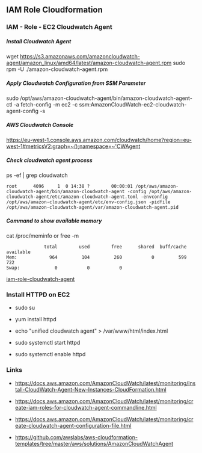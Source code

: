 ## IAM Role Cloudformation

### IAM - Role - EC2 Cloudwatch Agent

##### Install Cloudwatch Agent
wget https://s3.amazonaws.com/amazoncloudwatch-agent/amazon_linux/amd64/latest/amazon-cloudwatch-agent.rpm 
sudo rpm -U ./amazon-cloudwatch-agent.rpm

##### Apply Cloudwatch Configuration from SSM Parameter
sudo /opt/aws/amazon-cloudwatch-agent/bin/amazon-cloudwatch-agent-ctl -a fetch-config -m ec2 -c ssm:AmazonCloudWatch-ec2-cloudwatch-agent-config -s

##### AWS Cloudwatch Console

https://eu-west-1.console.aws.amazon.com/cloudwatch/home?region=eu-west-1#metricsV2:graph=~();namespace=~'CWAgent

##### Check cloudwatch agent process

ps -ef | grep cloudwatch

```
root      4096     1  0 14:38 ?        00:00:01 /opt/aws/amazon-cloudwatch-agent/bin/amazon-cloudwatch-agent -config /opt/aws/amazon-cloudwatch-agent/etc/amazon-cloudwatch-agent.toml -envconfig /opt/aws/amazon-cloudwatch-agent/etc/env-config.json -pidfile /opt/aws/amazon-cloudwatch-agent/var/amazon-cloudwatch-agent.pid
```

##### Command to show available memory

cat /proc/meminfo or free -m

```
              total        used        free      shared  buff/cache   available
Mem:            964         104         260           0         599         722
Swap:             0           0           0
```

[iam-role-cloudwatch-agent](iam-role-cloudwatch-agent.yaml)

### Install HTTPD on EC2

- sudo su

- yum install httpd

- echo "unified cloudwatch agent" > /var/www/html/index.html

- sudo systemctl start httpd

- sudo systemctl enable httpd


### Links

- https://docs.aws.amazon.com/AmazonCloudWatch/latest/monitoring/Install-CloudWatch-Agent-New-Instances-CloudFormation.html

- https://docs.aws.amazon.com/AmazonCloudWatch/latest/monitoring/create-iam-roles-for-cloudwatch-agent-commandline.html

- https://docs.aws.amazon.com/AmazonCloudWatch/latest/monitoring/create-cloudwatch-agent-configuration-file.html

- https://github.com/awslabs/aws-cloudformation-templates/tree/master/aws/solutions/AmazonCloudWatchAgent